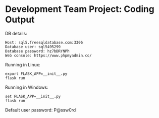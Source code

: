 # Development Team Project: Coding Output

DB details:
```
Host: sql5.freesqldatabase.com:3306
Database user: sql5495299
Database password: hz7bDRYNPh
Web console: https://www.phpmyadmin.co/
```

Running in Linux:
```
export FLASK_APP=__init__.py
flask run
```

Running in Windows:
```
set FLASK_APP=__init__.py
flask run
```
Default user password: P@ssw0rd
